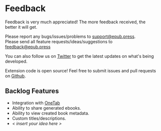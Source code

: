 # Feedback
Feedback is very much appreciated! The more feedback received, the better it will get.

Please report any bugs/issues/problems to [support@epub.press](mailto:support@epub.press).  
Please send all feature requests/ideas/suggestions to [feedback@epub.press](mailto:feedback@epub.press)

You can also follow us on [Twitter](https://twitter.com/Epub_Press) to get the latest updates on what's being developed.

Extension code is open source! Feel free to submit issues and pull requests on [Github](https://github.com/haroldtreen/epub-press-chrome).

## Backlog Features
- Integration with [OneTab](https://chrome.google.com/webstore/detail/onetab/chphlpgkkbolifaimnlloiipkdnihall?hl=en)
- Ability to share generated ebooks.
- Ability to view created book metadata.
- Custom titles/descriptions.
- *< insert your idea here >*
